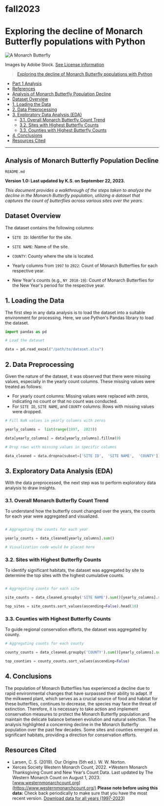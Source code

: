 # fall2023
# Exploring the decline of Monarch Butterfly populations with Python

![A Monarch Butterfly](https://assets.codepen.io/6566924/Monarch-Butterfly+%283%29.jpeg)

Images by Adobe Stock. [See License information](https://stock.adobe.com/license-terms)

> [Exploring the decline of Monarch Butterfly populations with Python](#exploring-the-decline-of-monarch-butterfly-populations-with-python)
  - [Part 1 Analysis](#part-1-analysis)
  - [References](#references)
  - [Analysis of Monarch Butterfly Population Decline](#analysis-of-monarch-butterfly-population-decline)
  - [Dataset Overview](#dataset-overview)
  - [1. Loading the Data](#1-loading-the-data)
  - [2. Data Preprocessing](#2-data-preprocessing)
  - [3. Exploratory Data Analysis (EDA)](#3-exploratory-data-analysis-eda)
    - [3.1. Overall Monarch Butterfly Count Trend](#31-overall-monarch-butterfly-count-trend)
    - [3.2. Sites with Highest Butterfly Counts](#32-sites-with-highest-butterfly-counts)
    - [3.3. Counties with Highest Butterfly Counts](#33-counties-with-highest-butterfly-counts)
  - [4. Conclusions](#4-conclusions)
  - [Resources Cited](#resources-cited)

---

## Analysis of Monarch Butterfly Population Decline

`README.md`

**Version 1.0: Last updated by K.S. on September 22, 2023.**

*This document provides a walkthrough of the steps taken to analyze the decline in the Monarch Butterfly population, utilizing a dataset that captures the count of butterflies across various sites over the years.*

## Dataset Overview

The dataset contains the following columns:

- `SITE ID`: Identifier for the site.

- `SITE NAME`: Name of the site.

- `COUNTY`: County where the site is located.

- Yearly columns from `1997` to `2022`: Count of Monarch Butterflies for each respective year.

- New Year's counts (e.g., `NY 2018-19`): Count of Monarch Butterflies for the New Year's period for the respective year.

## 1. Loading the Data

The first step in any data analysis is to load the dataset into a suitable environment for processing. Here, we use Python's Pandas library to load the dataset.

```python
import pandas as pd

# Load the dataset

data = pd.read_excel("/path/to/dataset.xlsx")
```

## 2. Data Preprocessing

Given the nature of the dataset, it was observed that there were missing values, especially in the yearly count columns. These missing values were treated as follows:

- For yearly count columns: Missing values were replaced with zeros, indicating no count or that no count was conducted.
- For `SITE ID`, `SITE NAME`, and `COUNTY` columns: Rows with missing values were dropped.

```python
# Fill NaN values in yearly columns with zeros

yearly_columns =  list(range(1997,  2023))

data[yearly_columns] = data[yearly_columns].fillna(0)

# Drop rows with missing values in specific columns

data_cleaned = data.dropna(subset=['SITE ID',  'SITE NAME',  'COUNTY'])
```

## 3. Exploratory Data Analysis (EDA)

With the data preprocessed, the next step was to perform exploratory data analysis to draw insights.

### 3.1. Overall Monarch Butterfly Count Trend

To understand how the butterfly count changed over the years, the counts for each year were aggregated and visualized.

```python

# Aggregating the counts for each year

yearly_counts = data_cleaned[yearly_columns].sum()

# Visualization code would be placed here
```
  
### 3.2. Sites with Highest Butterfly Counts

To identify significant habitats, the dataset was aggregated by site to determine the top sites with the highest cumulative counts.

```python

# Aggregating counts for each site

site_counts = data_cleaned.groupby('SITE NAME').sum()[yearly_columns].sum(axis=1)

top_sites = site_counts.sort_values(ascending=False).head(10)
```

### 3.3. Counties with Highest Butterfly Counts

To guide regional conservation efforts, the dataset was aggregated by county.

```python
# Aggregating counts for each county

county_counts = data_cleaned.groupby('COUNTY').sum()[yearly_columns].sum(axis=1)

top_counties = county_counts.sort_values(ascending=False)
```

## 4. Conclusions

The population of Monarch Butterflies has experienced a decline due to rapid environmental changes that have surpassed their ability to adapt. If the milkweed plant, which serves as a crucial source of food and habitat for these butterflies, continues to decrease, the species may face the threat of extinction. Therefore, it is necessary to take action and implement conservation measures to protect the Monarch Butterfly population and maintain the delicate balance between evolution and natural selection. The analysis highlighted a concerning decline in the Monarch Butterfly population over the past few decades. Some sites and counties emerged as significant habitats, providing a direction for conservation efforts.

## Resources Cited

- Larsen, C. S. (2019). Our Origins (5th ed.). W. W. Norton.
- Xerces Society Western Monarch Count, 2022. *Western Monarch Thanksgiving Count and New Year’s Count Data. Last updated by The Western Monarch Count on August 1, 2023. [www.westernmonarchcount.org](https://www.westernmonarchcount.org/)
**Please note before using this data:**
Check back periodically to make sure that you have the most recent version.
[Download data for all years (1997-2023)](https://www.westernmonarchcount.org/wp-content/uploads/2023/09/ThanksgivingCount-and-NewYearsCount_WMC-Data_2022-23_UPDATED-9-6-23.xlsx)
